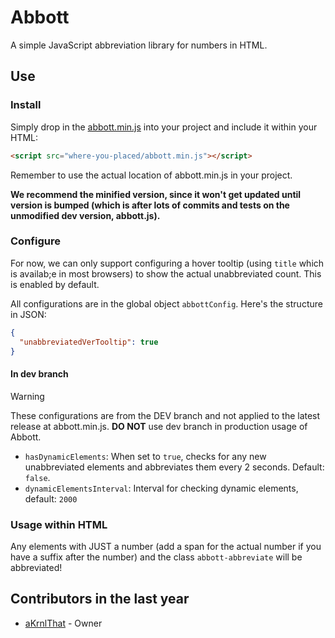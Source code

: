 # Abbott

A simple JavaScript abbreviation library for numbers in HTML.

## Use

### Install

Simply drop in the [abbott.min.js](./abbott.min.js) into your project and include it within your HTML:

```html
<script src="where-you-placed/abbott.min.js"></script>
```

Remember to use the actual location of abbott.min.js in your project.

**We recommend the minified version, since it won't get updated until version is bumped (which is after lots of commits and tests on the unmodified dev version, abbott.js).**

### Configure

For now, we can only support configuring a hover tooltip (using `title` which is availab;e in most browsers) to show the actual unabbreviated count. This is enabled by default.

All configurations are in the global object `abbottConfig`. Here's the structure in JSON:

```json
{
  "unabbreviatedVerTooltip": true
}
```

#### In dev branch
> [!WARNING]
> These configurations are from the DEV branch and not applied to the latest release at abbott.min.js.
> **DO NOT** use dev branch in production usage of Abbott.

* `hasDynamicElements`: When set to `true`, checks for any new unabbreviated elements and abbreviates them every 2 seconds. Default: `false`.
* `dynamicElementsInterval`: Interval for checking dynamic elements, default: `2000`

### Usage within HTML
Any elements with JUST a number (add a span for the actual number if you have a suffix after the number) and the class `abbott-abbreviate` will be abbreviated!

## Contributors in the last year
* [aKrnlThat](https://github.com/aKrnlThat) - Owner